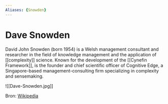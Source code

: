 ```yaml
---
Aliases: {Snowden}
---
```

# Dave Snowden

David John Snowden (born 1954) is a Welsh management consultant and researcher in the field of knowledge management and the application of [[complexity]] science. Known for the development of the [[Cynefin Framework]],  is the founder and chief scientific officer of Cognitive Edge, a Singapore-based management-consulting firm specializing in complexity and sensemaking.

![[Dave-Snowden.jpg]]

Bron: [Wikipedia](https://en.wikipedia.org/wiki/Dave_Snowden)